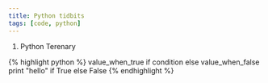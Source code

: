 ```yaml
---
title: Python tidbits
tags: [code, python]
---
```


1. Python Terenary

{% highlight python %}
value_when_true if condition else value_when_false
print "hello" if True else False
{% endhighlight %}
